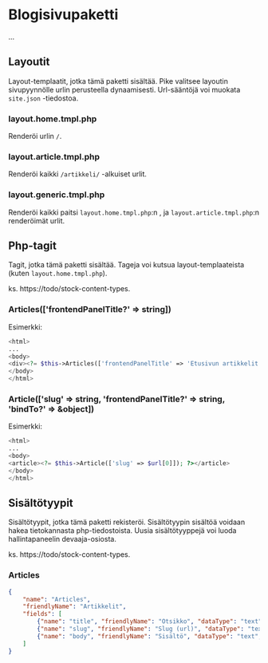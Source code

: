 # Blogisivupaketti

...

## Layoutit

Layout-templaatit, jotka tämä paketti sisältää. Pike valitsee layoutin sivupyynnölle urlin perusteella dynaamisesti. Url-sääntöjä voi muokata `site.json` -tiedostoa.

### layout.home.tmpl.php

Renderöi urlin `/`.

### layout.article.tmpl.php

Renderöi kaikki `/artikkeli/` -alkuiset urlit.

### layout.generic.tmpl.php

Renderöi kaikki paitsi `layout.home.tmpl.php`:n , ja `layout.article.tmpl.php`:n renderöimät urlit.

## Php-tagit

Tagit, jotka tämä paketti sisältää. Tageja voi kutsua layout-templaateista (kuten `layout.home.tmpl.php`).

ks. https://todo/stock-content-types.

### Articles(['frontendPanelTitle?' => string])

Esimerkki:
```php
<html>
...
<body>
<div><?= $this->Articles(['frontendPanelTitle' => 'Etusivun artikkelit']); ?></div>
</body>
</html>
```

### Article(['slug' => string, 'frontendPanelTitle?' => string, 'bindTo?' => &object])

Esimerkki:
```php
<html>
...
<body>
<article><?= $this->Article(['slug' => $url[0]]); ?></article>
</body>
</html>
```

## Sisältötyypit

Sisältötyypit, jotka tämä paketti rekisteröi. Sisältötyypin sisältöä voidaan hakea tietokannasta php-tiedostoista. Uusia sisältötyyppejä voi luoda hallintapaneelin devaaja-osiosta.

ks. https://todo/stock-content-types.

### Articles

```json
{
    "name": "Articles",
    "friendlyName": "Artikkelit",
    "fields": [
        {"name": "title", "friendlyName": "Otsikko", "dataType": "text", "widget": "textField"},
        {"name": "slug", "friendlyName": "Slug (url)", "dataType": "text", "widget": "textField"},
        {"name": "body", "friendlyName": "Sisältö", "dataType": "text", "widget": "richText"}
    ]
}
```
